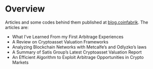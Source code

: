 # Overview

Articles and some codes behind them published at [blog.coinfabrik](https://blog.coinfabrik.com). The articles are:

* What I've Learned From my First Arbitrage Experiences
* A Review on Cryptoasset Valuation Frameworks
* Analyzing Blockchain Networks with Metcalfe’s and Odlyzko’s laws
* A Summary of Satis Group’s Latest Cryptoasset Valuation Report
* An Efficient Algorithm to Exploit Arbitrage Opportunities in Crypto Markets